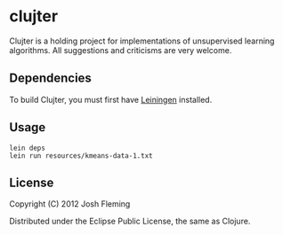 # clujter

Clujter is a holding project for implementations of unsupervised learning algorithms. All suggestions and criticisms are very welcome.

## Dependencies

To build Clujter, you must first have [Leiningen](https://github.com/technomancy/leiningen) installed.

## Usage

    lein deps
    lein run resources/kmeans-data-1.txt

## License

Copyright (C) 2012 Josh Fleming

Distributed under the Eclipse Public License, the same as Clojure.
